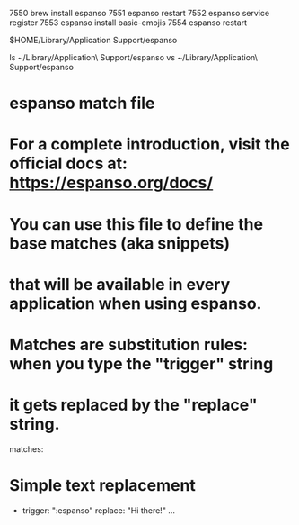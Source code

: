 7550  brew install espanso
7551  espanso restart
7552  espanso service register
7553  espanso install basic-emojis
7554  espanso restart

$HOME/Library/Application Support/espanso

ls ~/Library/Application\ Support/espanso
vs ~/Library/Application\ Support/espanso

# espanso match file

# For a complete introduction, visit the official docs at: https://espanso.org/docs/

# You can use this file to define the base matches (aka snippets)
# that will be available in every application when using espanso.

# Matches are substitution rules: when you type the "trigger" string
# it gets replaced by the "replace" string.
matches:
  # Simple text replacement
  - trigger: ":espanso"
    replace: "Hi there!"
...